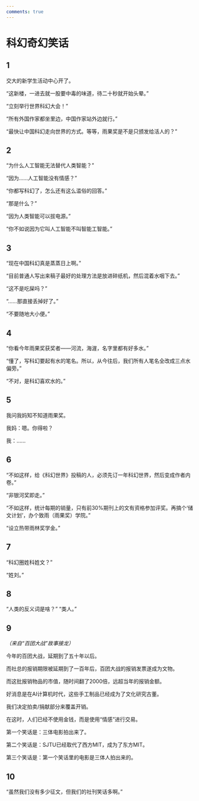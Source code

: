 ```yaml
---
comments: true
---
```

# 科幻奇幻笑话
## 1
交大的新学生活动中心开了。

“这新楼，一进去就一股要中毒的味道，待二十秒就开始头晕。”

“立刻举行世界科幻大会！”

“所有外国作家都坐里边，中国作家站外边就行。”

“最快让中国科幻走向世界的方式。等等，雨果奖是不是只颁发给活人的？”
## 2
“为什么人工智能无法替代人类智能？”

“因为……人工智能没有情感？”

“你都写科幻了，怎么还有这么滥俗的回答。”

“那是什么？”

“因为人类智能可以拔电源。”

“你不如说因为它叫人工智能不叫智能工智能。”
## 3

“现在中国科幻真是蒸蒸日上啊。”

“目前普通人写出来稿子最好的处理方法是放进碎纸机，然后混着水咽下去。”

“这不是吃屎吗？”

“……那直接丢掉好了。”

“不要随地大小便。” 
## 4

“你看今年雨果奖获奖者——河流，海漄，名字里都有好多水。”

“懂了，写科幻要起有水的笔名。所以，从今往后，我们所有人笔名全改成三点水偏旁。”

“不对，是科幻喜欢水的。”
## 5

我问我妈知不知道雨果奖。

我妈：嗯。你得啦？

我：……
## 6

“不如这样，给《科幻世界》投稿的人，必须先订一年科幻世界，然后变成作者内卷。”

“非银河奖即走。”

“不如这样，统计每期的销量，只有前30%期刊上的文有资格参加评奖。再搞个‘储文计划’，办个致雨（雨果奖）学院。”

“设立热带雨林奖学金。”
## 7

“科幻圈姓科姓文？”

“姓刘。”
## 8

“人类的反义词是啥？”
“类人。”
## 9
*（来自“百团大战”故事接龙）*

今年的百团大战，延期到了五十年以后。

而社总的报销期限被延期到了一百年后，百团大战的报销发票遂成为文物。

而这批报销物品的市值，随时间翻了2000倍，远超当年的报销金额。

好消息是在AI计算机时代，这些手工制品已经成为了文化研究古董。

我们决定拍卖/捐献部分来覆盖开销。

在这时，人们已经不使用金钱，而是使用“情感”进行交易。

第一个笑话是：三体电影拍出来了。

第二个笑话是：SJTU已经取代了西方MIT，成为了东方MIT。

第三个笑话是：第一个笑话里的电影是三体人拍出来的。
## 10
“虽然我们没有多少征文，但我们的社刊笑话多啊。”